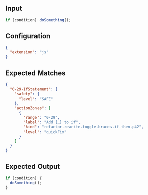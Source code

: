 ## Input

```javascript input
if (condition) doSomething();
```

## Configuration

```json configuration
{
  "extension": "js"
}
```

## Expected Matches

```json expected matches
{
  "0-29-IfStatement": {
    "safety": {
      "level": "SAFE"
    },
    "actionZones": [
      {
        "range": "0-29",
        "label": "Add {…} to if",
        "kind": "refactor.rewrite.toggle.braces.if-then.p42",
        "level": "quickFix"
      }
    ]
  }
}
```

## Expected Output

```javascript expected output
if (condition) {
  doSomething();
}
```
